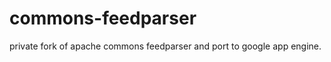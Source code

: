commons-feedparser
==================

private fork of apache commons feedparser and port to google app engine.